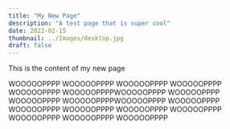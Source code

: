 ```yaml
---
title: "My New Page"
description: "A test page that is super cool"
date: 2022-02-15
thumbnail: ../Images/desktop.jpg
draft: false
---
```


This is the content of my new page

WOOOOOPPPP
WOOOOOPPPP
WOOOOOPPPP
WOOOOOPPPP
WOOOOOPPPP
WOOOOOPPPPWOOOOOPPPP
WOOOOOPPPP
WOOOOOPPPP
WOOOOOPPPPWOOOOOPPPP
WOOOOOPPPP
WOOOOOPPPP
WOOOOOPPPP
WOOOOOPPPP
WOOOOOPPPP
WOOOOOPPPP
WOOOOOPPPP
WOOOOOPPPP
